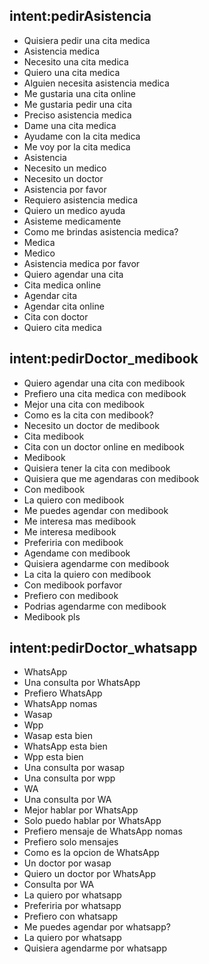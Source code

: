 ## intent:pedirAsistencia
- Quisiera pedir una cita medica
- Asistencia medica
- Necesito una cita medica
- Quiero una cita medica
- Alguien necesita asistencia medica
- Me gustaria una cita online
- Me gustaria pedir una cita
- Preciso asistencia medica
- Dame una cita medica
- Ayudame con la cita medica
- Me voy por la cita medica
- Asistencia
- Necesito un medico
- Necesito un doctor
- Asistencia por favor
- Requiero asistencia medica
- Quiero un medico ayuda
- Asisteme medicamente
- Como me brindas asistencia medica?
- Medica
- Medico
- Asistencia medica por favor
- Quiero agendar una cita
- Cita medica online
- Agendar cita
- Agendar cita online
- Cita con doctor
- Quiero cita medica

## intent:pedirDoctor_medibook
- Quiero agendar una cita con medibook
- Prefiero una cita medica con medibook
- Mejor una cita con medibook
- Como es la cita con medibook?
- Necesito un doctor de medibook
- Cita medibook
- Cita con un doctor online en medibook
- Medibook
- Quisiera tener la cita con medibook
- Quisiera que me agendaras con medibook
- Con medibook
- La quiero con medibook
- Me puedes agendar con medibook
- Me interesa mas medibook
- Me interesa medibook
- Preferiria con medibook
- Agendame con medibook
- Quisiera agendarme con medibook
- La cita la quiero con medibook
- Con medibook porfavor
- Prefiero con medibook
- Podrias agendarme con medibook
- Medibook pls

## intent:pedirDoctor_whatsapp
- WhatsApp
- Una consulta por WhatsApp
- Prefiero WhatsApp
- WhatsApp nomas
- Wasap
- Wpp
- Wasap esta bien
- WhatsApp esta bien
- Wpp esta bien
- Una consulta por wasap
- Una consulta por wpp
- WA
- Una consulta por WA
- Mejor hablar por WhatsApp
- Solo puedo hablar por WhatsApp
- Prefiero mensaje de WhatsApp nomas
- Prefiero solo mensajes
- Como es la opcion de WhatsApp
- Un doctor por wasap
- Quiero un doctor por WhatsApp
- Consulta por WA
- La quiero por whatsapp
- Preferiria por whatsapp
- Prefiero con whatsapp
- Me puedes agendar por whatsapp?
- La quiero por whatsapp
- Quisiera agendarme por whatsapp
